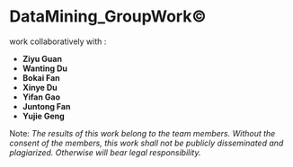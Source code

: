 # DataMining_GroupWork©


work collaboratively with :
- **Ziyu Guan**
- **Wanting Du**
- **Bokai Fan**
- **Xinye Du**
- **Yifan Gao**
- **Juntong Fan**
- **Yujie Geng**




Note: *The results of this work belong to the team members. Without the consent of the members, this work shall not be publicly disseminated and plagiarized. Otherwise will bear legal responsibility.*






